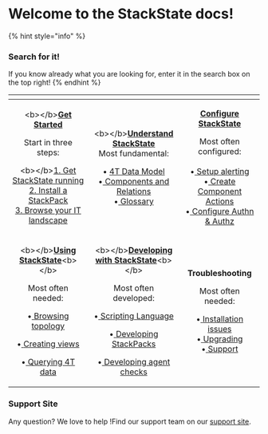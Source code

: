 # Welcome to the StackState docs!

{% hint style="info" %}
### **Search for it!** 

If you know already what you are looking for, enter it in the search box on the top right!
{% endhint %}

<table>
  <thead>
    <tr>
      <th style="text-align:center"></th>
      <th style="text-align:center"></th>
      <th style="text-align:center"></th>
    </tr>
  </thead>
  <tbody>
    <tr>
      <td style="text-align:center">
        <p>&lt;b&gt;&lt;/b&gt;<a href="getting_started.md"><b>Get Started</b></a>
        </p>
        <p>Start in three steps:</p>
        <p></p>
        <p>&lt;b&gt;&lt;/b&gt;<a href="setup/installation/">1. Get StackState running</a>
          <br
          /><a href="integrations/">2. Install a StackPack </a>
          <br /><a href="use/browsing_topology.md">3. Browse your IT landscape</a>
        </p>
        <p></p>
        <p></p>
      </td>
      <td style="text-align:center">
        <p>&lt;b&gt;&lt;/b&gt;<a href="https://docs.stackstate.com/concepts/"><b>Understand StackState</b></a><b><br /></b>Most
          fundamental:</p>
        <p></p>
        <p>&#x2022; <a href="concepts/4t_data_model.md">4T Data Model</a>
          <br />&#x2022;<a href="concepts/components_and_relations.md"> Components and Relations</a>
          <br
          />&#x2022;<a href="concepts/layers_domains_and_environments.md"> </a>
          <a
          href="concepts/glossary.md">Glossary</a>
        </p>
        <p></p>
        <p></p>
      </td>
      <td style="text-align:center">
        <p><a href="configure/"><b>Configure StackState</b></a>
        </p>
        <p>Most often configured:
          <br />
          <br />&#x2022;<a href="use/alerting.md"> Setup alerting</a>
          <br />&#x2022;<a href="configure/component_actions.md"> Create Component Actions</a>
          <br
          />&#x2022;<a href="configure/how_to_set_up_roles.md"> Configure Authn &amp; Authz</a>
        </p>
        <p></p>
        <p></p>
      </td>
    </tr>
    <tr>
      <td style="text-align:center">
        <p>&lt;b&gt;&lt;/b&gt;<a href="use/"><b>Using StackState</b></a>&lt;b&gt;&lt;/b&gt;</p>
        <p>Most often needed:</p>
        <p></p>
        <p>&#x2022;<a href="use/alerting.md"> </a><a href="use/browsing_topology.md">Browsing topology</a>
        </p>
        <p>&#x2022;<a href="use/alerting.md"> </a><a href="use/views.md">Creating views</a>
        </p>
        <p>&#x2022;<a href="use/alerting.md"> </a><a href="use/queries.md">Querying 4T data </a>
        </p>
      </td>
      <td style="text-align:center">
        <p>&lt;b&gt;&lt;/b&gt;<a href="develop/"><b>Developing with StackState</b></a>&lt;b&gt;&lt;/b&gt;</p>
        <p>Most often developed:</p>
        <p></p>
        <p>&#x2022;<a href="use/alerting.md"> </a><a href="develop/scripting/">Scripting Language</a>
        </p>
        <p>&#x2022;<a href="use/alerting.md"> </a><a href="integrations/sdk.md">Developing StackPacks</a>
        </p>
        <p>&#x2022;<a href="use/alerting.md"> </a><a href="develop/agent_check/checks_in_agent_v2.md">Developing agent checks</a>
        </p>
      </td>
      <td style="text-align:center">
        <p><b>Troubleshooting</b>
        </p>
        <p>Most often needed:
          <br />
        </p>
        <p>&#x2022;<a href="use/alerting.md"> </a><a href="setup/installation/troubleshooting.md">Installation issues</a>
          <br
          />&#x2022;<a href="use/alerting.md"> </a><a href="setup/upgrading.md">Upgrading</a>
          <br
          />&#x2022;<a href="use/alerting.md"> </a><a href="https://support.stackstate.com">Support</a>
        </p>
      </td>
    </tr>
  </tbody>
</table>

### **Support Site**

Any question? We love to help !Find our support team on our [support site](http://support.stackstate.com/). 

